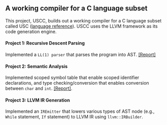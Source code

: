 ## A working compiler for a C language subset
This project, USCC, builds out a working compiler for a C language subset called USC ([language reference](./USCLanguage.pdf)). 
USCC uses the LLVM framework as its code generation engine.

#### Project 1: Recursive Descent Parsing
Implemented a `LL(1) parser` that parses the program into AST. [[Report]](https://github.com/wuruoyu/CS502-Compiler/blob/master/uscc/uscc/report/reportP1.pdf)

#### Project 2: Semantic Analysis
Implemented scoped symbol table that enable scoped identifier declarations, and type checking/conversion that enables conversion between `char` and `int`. [[Report]](https://github.com/wuruoyu/CS502-Compiler/blob/master/uscc/uscc/report/reportP2.pdf).

#### Project 3: LLVM IR Generation
Implemented an `IREmitter` that lowers various types of AST node (e.g., `While` statement, `If` statement) to LLVM IR using `llvm::IRBuilder`. 
